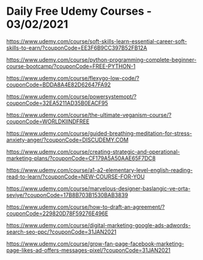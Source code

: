 # Daily Free Udemy Courses - 03/02/2021

https://www.udemy.com/course/soft-skills-learn-essential-career-soft-skills-to-earn/?couponCode=EE3F6B9CC397B52FB12A
https://www.udemy.com/course/python-programming-complete-beginner-course-bootcamp/?couponCode=FREE-PYTHON-1
https://www.udemy.com/course/flexygo-low-code/?couponCode=BDDA8A4E82D62647FA92
https://www.udemy.com/course/powersystemopt/?couponCode=32EA5211AD35B0EACF95
https://www.udemy.com/course/the-ultimate-veganism-course/?couponCode=WORLDKIINDFREE
https://www.udemy.com/course/guided-breathing-meditation-for-stress-anxiety-anger/?couponCode=DISCUDEMY.COM
https://www.udemy.com/course/creating-strategic-and-operational-marketing-plans/?couponCode=CF179A5A50AAE65F7DC8
https://www.udemy.com/course/a1-a2-elementary-level-english-reading-read-to-learn/?couponCode=NEW-COURSE-FOR-YOU
https://www.udemy.com/course/marvelous-designer-baslangic-ve-orta-seviye/?couponCode=17B8B703B1530BAB3839
https://www.udemy.com/course/how-to-draft-an-agreement/?couponCode=229820D78F59276E496E
https://www.udemy.com/course/digital-marketing-google-ads-adwords-search-seo-ppc/?couponCode=31JAN2021
https://www.udemy.com/course/grow-fan-page-facebook-marketing-page-likes-ad-offers-messages-pixel/?couponCode=31JAN2021
